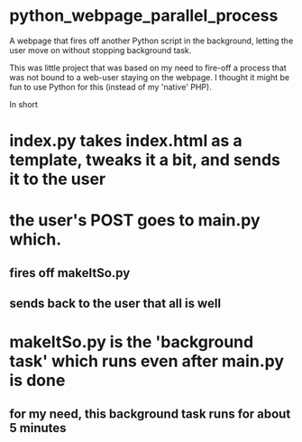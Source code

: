 # python_webpage_parallel_process
A webpage that fires off another Python script in the background, letting the user move on without stopping background task.

This was little project that was based on my need to fire-off a process that was not bound to a web-user staying on the webpage.  I thought it might be fun to use Python for this (instead of my 'native' PHP).

In short
# index.py takes index.html as a template, tweaks it a bit, and sends it to the user
# the user's POST goes to main.py which.
## fires off makeItSo.py
## sends back to the user that all is well
# makeItSo.py is the 'background task' which runs even after main.py is done
## for my need, this background task runs for about 5 minutes

